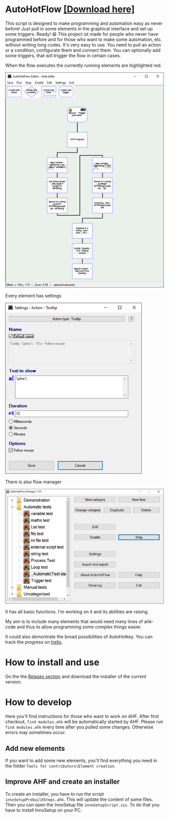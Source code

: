 # AutoHotFlow [[Download here]](https://github.com/bichlepa/AutoHotFlow/releases)
This script is designed to make programming and automation easy as never before! Just pull in some elements in the graphical interface and set up some triggers. Ready! :smile:
This project ist made for people who never have programmed before and for those who want to make some automation, etc. without writing long codes.
It's very easy to use. You need to pull an action or a condition, configurate them and connect them.
You can optionally add some triggers, that will trigger the flow in certain cases.

When the flow executes the currently running elements are highlighted red.

![Element Tooltip](/Documentation/screenshots/Flow%20Editor.png)

Every element has settings

![Element Tooltip](/Documentation/screenshots/Element%20Tooltip.png)

There is also flow manager

![Element Tooltip](/Documentation/screenshots/Manager.png?dl=1)

It has all basic functions. I'm working on it and its abilities are raising.

My aim is to include many elements that would need many lines of ahk-code and thus to allow programming some complex things easier.

It could also demontrate the broad possibilities of AutoHotkey.
You can track the progress on [trello](https://trello.com/b/Ca91IaeG/autohotflow). 

# How to install and use
Go the the [Relases section](https://github.com/bichlepa/AutoHotFlow/releases) and download the installer of the current version.
# How to develop
Here you'll find instructions for those who want to work on AHF.
After first checkout, `find modules.ahk` will be automatically started by AHF. Please run `find modules.ahk` every time after you pulled some changes. Otherwise errors may sometimes occur.
## Add new elements
If you want to add some new elements, you'll find everything you need in the folder `Tools for contributors\Element creation`.
## Improve AHF and create an installer
To create an installer, you have to run the script `innoSetupPrebuildSteps.ahk`. This will update the content of some files.
Then you can open the InnoSetup file `innoSetupScript.iss`.  To do that you have to install InnoSetup on your PC.
